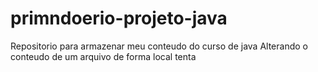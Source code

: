 # primndoerio-projeto-java
Repositorio para armazenar meu conteudo do curso de java 
Alterando o conteudo de um arquivo de forma local
tenta
